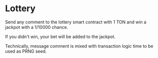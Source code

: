 # Lottery

Send any comment to the lottery smart contract with 1 TON and win a jackpot with a 1/10000 chance.

If you didn't win, your bet will be added to the jackpot.

Technically, message comment is mixed with transaction logic time to be used as PRNG seed.
